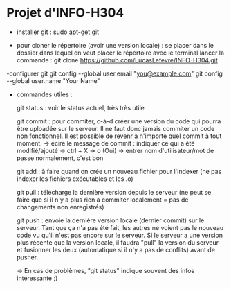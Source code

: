 # Projet d'INFO-H304
- installer git : sudo apt-get git

- pour cloner le répertoire (avoir une version locale)  : 
	se placer dans le dossier dans lequel on veut placer le répertoire avec le terminal
	lancer la commande : git clone https://github.com/LucasLefevre/INFO-H304.git

-configurer git
	git config --global user.email "you@example.com"
	git config --global user.name "Your Name"


- commandes utiles : 

	git status : voir le status actuel, très très utile

	git commit : pour commiter, c-à-d créer une version du code qui pourra être uploadée sur le serveur.  Il ne faut donc jamais      commiter un code non fonctionnel.  Il est possible de revenr à n'importe quel commit à tout moment.
		->  écire le message de commit : indiquer ce qui a été modifié/ajouté
		->  ctrl + X
		->  o (Oui)
		->  entrer nom d'utilisateur/mot de passe
		normalement, c'est bon
		
	git add <fichier> : à faire quand on crée un nouveau fichier pour l'indexer (ne pas indexer les fichiers exécutables et les .o)
	
	git pull : télécharge la dernière version depuis le serveur (ne peut se faire que si il n'y a plus rien à commiter localement = pas de changements non enregistrés)
	
	git push : envoie la dernière version locale (dernier commit) sur le serveur. Tant que ça n'a pas été fait, les autres ne voient pas le nouveau code vu qu'il n'est pas encore sur le serveur.  Si le serveur a une version plus récente que la version locale, il faudra "pull" la version du serveur et fusionner les deux (automatique si il n'y a pas de conflits) avant de pusher.
	
	-> En cas de problèmes, "git status" indique souvent des infos intéressante ;)
